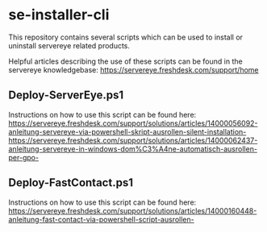 # se-installer-cli
This repository contains several scripts which can be used to install or uninstall servereye related products.

Helpful articles describing the use of these scripts can be found in the servereye knowledgebase:
https://servereye.freshdesk.com/support/home

## Deploy-ServerEye.ps1
Instructions on how to use this script can be found here:
https://servereye.freshdesk.com/support/solutions/articles/14000056092-anleitung-servereye-via-powershell-skript-ausrollen-silent-installation-
https://servereye.freshdesk.com/support/solutions/articles/14000062437-anleitung-servereye-in-windows-dom%C3%A4ne-automatisch-ausrollen-per-gpo-

## Deploy-FastContact.ps1
Instructions on how to use this script can be found here:
https://servereye.freshdesk.com/support/solutions/articles/14000160448-anleitung-fast-contact-via-powershell-script-ausrollen-
